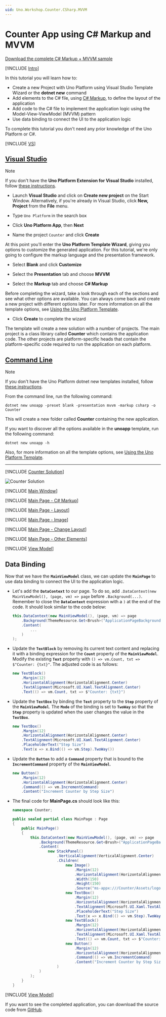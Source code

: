 ```yaml
---
uid: Uno.Workshop.Counter.CSharp.MVVM
---
```


# Counter App using C# Markup and MVVM

[Download the complete C# Markup + MVVM sample](https://github.com/unoplatform/Uno.GettingStartedTutorial/tree/master/src/Counter/CSharp-MVVM)  

[!INCLUDE [Intro](include-intro.md)]

In this tutorial you will learn how to:

- Create a new Project with Uno Platform using Visual Studio Template Wizard or the **dotnet new** command
- Add elements to the C# file, using [C# Markup](xref:Uno.Extensions.Markup.Overview), to define the layout of the application
- Add code to the C# file to implement the application logic using the Model-View-ViewModel (MVVM) pattern
- Use data binding to connect the UI to the application logic

To complete this tutorial you don't need any prior knowledge of the Uno Platform or C#.

[!INCLUDE [VS](include-create.md)]

## [Visual Studio](#tab/vs)

> [!NOTE]
> If you don't have the **Uno Platform Extension for Visual Studio** installed, follow [these instructions](xref:Uno.GetStarted.vs2022).

- Launch **Visual Studio** and click on **Create new project** on the Start Window. Alternatively, if you're already in Visual Studio, click **New, Project** from the **File** menu.

- Type `Uno Platform` in the search box

- Click **Uno Platform App**, then **Next**

- Name the project `Counter` and click **Create**

At this point you'll enter the **Uno Platform Template Wizard**, giving you options to customize the generated application. For this tutorial, we're only going to configure the markup language and the presentation framework.

- Select **Blank** and click **Customize**

- Select the **Presentation** tab and choose **MVVM**

- Select the **Markup** tab and choose **C# Markup**

Before completing the wizard, take a look through each of the sections and see what other options are available. You can always come back and create a new project with different options later. For more information on all the template options, see [Using the Uno Platform Template](xref:Uno.GettingStarted.UsingWizard).

- Click **Create** to complete the wizard

The template will create a new solution with a number of projects. The main project is a class library called **Counter** which contains the application code. The other projects are platform-specific heads that contain the platform-specific code required to run the application on each platform.

## [Command Line](#tab/cli)

> [!NOTE]
> If you don't have the Uno Platform dotnet new templates installed, follow [these instructions](xref:Uno.GetStarted.dotnet-new).

From the command line, run the following command:

```dotnetcli
dotnet new unoapp -preset blank -presentation mvvm -markup csharp -o Counter
```

This will create a new folder called **Counter** containing the new application.

If you want to discover all the options available in the **unoapp** template, run the following command:

```dotnetcli
dotnet new unoapp -h
```

Also, for more information on all the template options, see [Using the Uno Platform Template](xref:Uno.GettingStarted.UsingWizard).

---

[!INCLUDE [Counter Solution](include-solution.md)]

![Counter Solution](Assets/counter-solution-csharp.png)

[!INCLUDE [Main Window](include-mainwindow.md)]

[!INCLUDE [Main Page - C# Markup](include-mainpage-csharp.md)]

[!INCLUDE [Main Page - Layout](include-mainpage-layout.md)]

[!INCLUDE [Main Page - Image](include-image-csharp.md)]

[!INCLUDE [Main Page - Change Layout](include-mainpage-change-layout.md)]

[!INCLUDE [Main Page - Other Elements](include-elements-csharp.md)]

[!INCLUDE [View Model](include-mvvm.md)]

## Data Binding

Now that we have the **`MainViewModel`** class, we can update the **`MainPage`** to use data binding to connect the UI to the application logic.

- Let's add the **`DataContext`** to our page. To do so, add `.DataContext(new MainViewModel(), (page, vm) => page` before `.Background(...)`. Remember to close the **`DataContext`** expression with a `)` at the end of the code. It should look similar to the code below:

    ```csharp
    this.DataContext(new MainViewModel(), (page, vm) => page
        .Background(ThemeResource.Get<Brush>("ApplicationPageBackgroundThemeBrush"))
        .Content(
            ...
        )
    );
    ```

- Update the **`TextBlock`** by removing its current text content and replacing it with a binding expression for the **`Count`** property of the **`MainViewModel`**. Modify the existing **`Text`** property with `() => vm.Count, txt => $"Counter: {txt}"`. The adjusted code is as follows:

    ```csharp
    new TextBlock()
        .Margin(12)
        .HorizontalAlignment(HorizontalAlignment.Center)
        .TextAlignment(Microsoft.UI.Xaml.TextAlignment.Center)
        .Text(() => vm.Count, txt => $"Counter: {txt}")
    ```

- Update the **`TextBox`** by binding the **`Text`** property to the **`Step`** property of the **`MainViewModel`**. The **`Mode`** of the binding is set to **`TwoWay`** so that the **`Step`** property is updated when the user changes the value in the **`TextBox`**.

    ```csharp
    new TextBox()
        .Margin(12)
        .HorizontalAlignment(HorizontalAlignment.Center)
        .TextAlignment(Microsoft.UI.Xaml.TextAlignment.Center)
        .PlaceholderText("Step Size")
        .Text(x => x.Bind(() => vm.Step).TwoWay())
    ```

- Update the **`Button`** to add a **`Command`** property that is bound to the **`IncrementCommand`** property of the **`MainViewModel`**.

    ```csharp
    new Button()
        .Margin(12)
        .HorizontalAlignment(HorizontalAlignment.Center)
        .Command(() => vm.IncrementCommand)
        .Content("Increment Counter by Step Size")
    ```

- The final code for **MainPage.cs** should look like this:

    ```csharp
    namespace Counter;

    public sealed partial class MainPage : Page
    {
        public MainPage()
        {
            this.DataContext(new MainViewModel(), (page, vm) => page
                .Background(ThemeResource.Get<Brush>("ApplicationPageBackgroundThemeBrush"))
                .Content(
                    new StackPanel()
                        .VerticalAlignment(VerticalAlignment.Center)
                        .Children(
                            new Image()
                                .Margin(12)
                                .HorizontalAlignment(HorizontalAlignment.Center)
                                .Width(150)
                                .Height(150)
                                .Source("ms-appx:///Counter/Assets/logo.png"),
                            new TextBox()
                                .Margin(12)
                                .HorizontalAlignment(HorizontalAlignment.Center)
                                .TextAlignment(Microsoft.UI.Xaml.TextAlignment.Center)
                                .PlaceholderText("Step Size")
                                .Text(x => x.Bind(() => vm.Step).TwoWay()),
                            new TextBlock()
                                .Margin(12)
                                .HorizontalAlignment(HorizontalAlignment.Center)
                                .TextAlignment(Microsoft.UI.Xaml.TextAlignment.Center)
                                .Text(() => vm.Count, txt => $"Counter: {txt}"),
                            new Button()
                                .Margin(12)
                                .HorizontalAlignment(HorizontalAlignment.Center)
                                .Command(() => vm.IncrementCommand)
                                .Content("Increment Counter by Step Size")
                        )
                )
            );
        }
    }
    ```

[!INCLUDE [View Model](include-wrap.md)]

If you want to see the completed application, you can download the source code from [GitHub](https://github.com/unoplatform/Uno.GettingStartedTutorial/tree/master/src/Counter/CSharp-MVVM).
